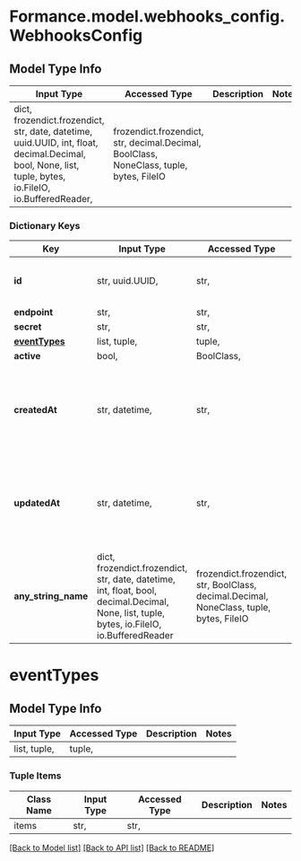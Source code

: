 # Formance.model.webhooks_config.WebhooksConfig

## Model Type Info
Input Type | Accessed Type | Description | Notes
------------ | ------------- | ------------- | -------------
dict, frozendict.frozendict, str, date, datetime, uuid.UUID, int, float, decimal.Decimal, bool, None, list, tuple, bytes, io.FileIO, io.BufferedReader,  | frozendict.frozendict, str, decimal.Decimal, BoolClass, NoneClass, tuple, bytes, FileIO |  | 

### Dictionary Keys
Key | Input Type | Accessed Type | Description | Notes
------------ | ------------- | ------------- | ------------- | -------------
**id** | str, uuid.UUID,  | str,  |  | [optional] value must be a uuid
**endpoint** | str,  | str,  |  | [optional] 
**secret** | str,  | str,  |  | [optional] 
**[eventTypes](#eventTypes)** | list, tuple,  | tuple,  |  | [optional] 
**active** | bool,  | BoolClass,  |  | [optional] 
**createdAt** | str, datetime,  | str,  |  | [optional] value must conform to RFC-3339 date-time
**updatedAt** | str, datetime,  | str,  |  | [optional] value must conform to RFC-3339 date-time
**any_string_name** | dict, frozendict.frozendict, str, date, datetime, int, float, bool, decimal.Decimal, None, list, tuple, bytes, io.FileIO, io.BufferedReader | frozendict.frozendict, str, BoolClass, decimal.Decimal, NoneClass, tuple, bytes, FileIO | any string name can be used but the value must be the correct type | [optional]

# eventTypes

## Model Type Info
Input Type | Accessed Type | Description | Notes
------------ | ------------- | ------------- | -------------
list, tuple,  | tuple,  |  | 

### Tuple Items
Class Name | Input Type | Accessed Type | Description | Notes
------------- | ------------- | ------------- | ------------- | -------------
items | str,  | str,  |  | 

[[Back to Model list]](../../README.md#documentation-for-models) [[Back to API list]](../../README.md#documentation-for-api-endpoints) [[Back to README]](../../README.md)

